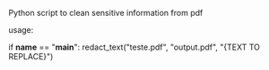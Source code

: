 Python script to clean sensitive information from pdf

usage:

if __name__ == "__main__":
    redact_text("teste.pdf", "output.pdf", "{TEXT TO REPLACE}")
